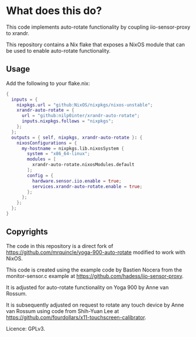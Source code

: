 # What does this do?

This code implements auto-rotate functionality by coupling iio-sensor-proxy to xrandr.

This repository contains a Nix flake that exposes a NixOS module that can be used to enable auto-rotate functionality.

## Usage

Add the following to your flake.nix:

```nix
{
  inputs = {
    nixpkgs.url = "github:NixOS/nixpkgs/nixos-unstable";
    xrandr-auto-rotate = {
      url = "github:nilp0inter/xrandr-auto-rotate";
      inputs.nixpkgs.follows = "nixpkgs";
    };
  };
  outputs = { self, nixpkgs, xrandr-auto-rotate }: {
    nixosConfigurations = {
      my-hostname = nixpkgs.lib.nixosSystem {
        system = "x86_64-linux";
        modules = [
          xrandr-auto-rotate.nixosModules.default
        ];
        config = {
          hardware.sensor.iio.enable = true;
          services.xrandr-auto-rotate.enable = true;
        };
      };
    };
  };
}
```

## Copyrights

The code in this repository is a direct fork of
<https://github.com/mrquincle/yoga-900-auto-rotate> modified to work with
NixOS.

This code is created using the example code by Bastien Nocera from the
monitor-sensor.c example at <https://github.com/hadess/iio-sensor-proxy>.

It is adjusted for auto-rotate functionality on Yoga 900 by Anne van Rossum.

It is subsequently adjusted on request to rotate any touch device by Anne van
Rossum using code from Shih-Yuan Lee at
<https://github.com/fourdollars/x11-touchscreen-calibrator>.

Licence: GPLv3.
